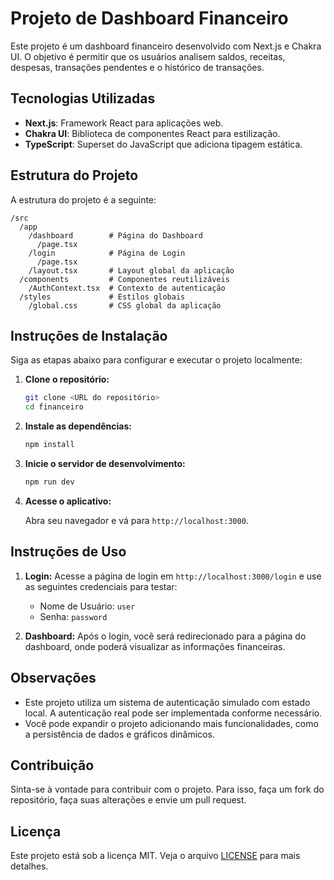 # Projeto de Dashboard Financeiro

Este projeto é um dashboard financeiro desenvolvido com Next.js e Chakra UI. O objetivo é permitir que os usuários analisem saldos, receitas, despesas, transações pendentes e o histórico de transações.

## Tecnologias Utilizadas

- **Next.js**: Framework React para aplicações web.
- **Chakra UI**: Biblioteca de componentes React para estilização.
- **TypeScript**: Superset do JavaScript que adiciona tipagem estática.

## Estrutura do Projeto

A estrutura do projeto é a seguinte:

```
/src
  /app
    /dashboard        # Página do Dashboard
      /page.tsx
    /login            # Página de Login
      /page.tsx
    /layout.tsx       # Layout global da aplicação
  /components         # Componentes reutilizáveis
    /AuthContext.tsx  # Contexto de autenticação
  /styles             # Estilos globais
    /global.css       # CSS global da aplicação
```

## Instruções de Instalação

Siga as etapas abaixo para configurar e executar o projeto localmente:

1. **Clone o repositório:**

   ```bash
   git clone <URL do repositório>
   cd financeiro
   ```

2. **Instale as dependências:**

   ```bash
   npm install
   ```

3. **Inicie o servidor de desenvolvimento:**

   ```bash
   npm run dev
   ```

4. **Acesse o aplicativo:**

   Abra seu navegador e vá para `http://localhost:3000`.

## Instruções de Uso

1. **Login:** Acesse a página de login em `http://localhost:3000/login` e use as seguintes credenciais para testar:

   - Nome de Usuário: `user`
   - Senha: `password`

2. **Dashboard:** Após o login, você será redirecionado para a página do dashboard, onde poderá visualizar as informações financeiras.

## Observações

- Este projeto utiliza um sistema de autenticação simulado com estado local. A autenticação real pode ser implementada conforme necessário.
- Você pode expandir o projeto adicionando mais funcionalidades, como a persistência de dados e gráficos dinâmicos.

## Contribuição

Sinta-se à vontade para contribuir com o projeto. Para isso, faça um fork do repositório, faça suas alterações e envie um pull request.

## Licença

Este projeto está sob a licença MIT. Veja o arquivo [LICENSE](LICENSE) para mais detalhes.